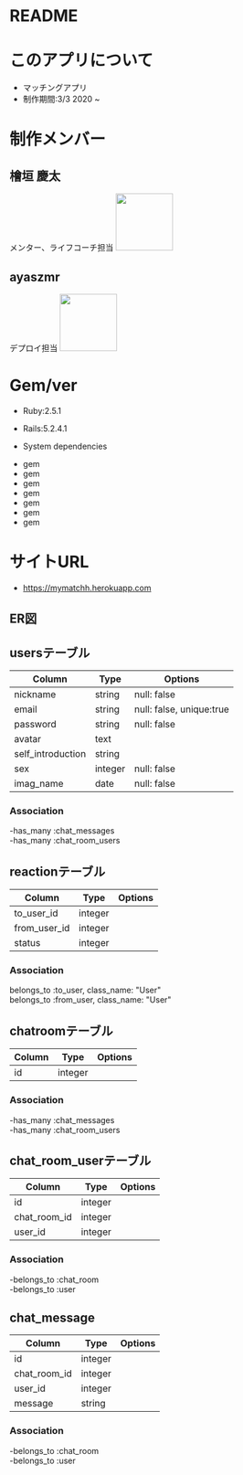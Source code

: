 # README

# このアプリについて
 - マッチングアプリ
 - 制作期間:3/3 2020 ~



# 制作メンバー

## 檜垣 慶太
メンター、ライフコーチ担当
<a href="https://github.com/higakikeita"><img src="https://avatars0.githubusercontent.com/u/41051390?s=460&v=4" height="100px;" /></a>


## ayaszmr
デプロイ担当
<a href="https://github.com/ayaszmr"><img src="https://avatars0.githubusercontent.com/u/56391010?s=460&v=4" height="100px;" /></a>



# Gem/ver
* Ruby:2.5.1
* Rails:5.2.4.1

* System dependencies
 - gem
 - gem
 - gem
 - gem
 - gem
 - gem
 - gem



# サイトURL
* https://mymatchh.herokuapp.com



## ER図

## usersテーブル
|Column|Type|Options|
|------|----|-------|
|nickname|string|null: false|
|email|string|null: false, unique:true|
|password|string|null: false|
|avatar|text||
|self_introduction|string||
|sex|integer|null: false|
|imag_name|date|null: false|
### Association
-has_many :chat_messages<br>
-has_many :chat_room_users

## reactionテーブル
|Column|Type|Options|
|------|----|-------|
|to_user_id|integer|
|from_user_id|integer|
|status|integer|

### Association
belongs_to :to_user, class_name: "User"<br>
belongs_to :from_user, class_name: "User"

## chatroomテーブル
|Column|Type|Options|
|------|----|-------|
|id|integer|
### Association
-has_many :chat_messages<br>
-has_many :chat_room_users

## chat_room_userテーブル
|Column|Type|Options|
|------|----|-------|
|id|integer|
|chat_room_id|integer|
|user_id|integer|

### Association
-belongs_to :chat_room<br>
-belongs_to :user
## chat_message
|Column|Type|Options|
|------|----|-------|
|id|integer|
|chat_room_id|integer|
|user_id|integer|
|message|string|

### Association
-belongs_to :chat_room<br>
-belongs_to :user
